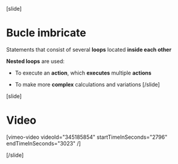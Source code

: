 [slide]
# Bucle imbricate

Statements that consist of several **loops** located **inside each other**

**Nested loops** are used:

* To execute an **action**, which **executes** multiple **actions**

* To make more **complex** calculations and variations
[/slide]

[slide]
# Video

[vimeo-video videoId="345185854" startTimeInSeconds="2796" endTimeInSeconds="3023" /]

[/slide]